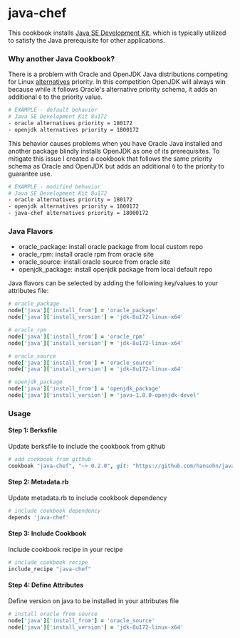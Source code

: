 # java-chef

This cookbook installs [Java SE Development Kit](https://www.oracle.com/java/index.html), which is typically utilized to satisfy the Java prerequisite for other applications.

### Why another Java Cookbook?

There is a problem with Oracle and OpenJDK Java distributions competing for Linux [alternatives](https://linux.die.net/man/8/alternatives) priority. In this competition OpenJDK will always win because while it follows Oracle's alternative priority schema, it adds an additional `0` to the priority value.

```bash
# EXAMPLE - default behavior
# Java SE Development Kit 8u172
- oracle alternatives priority = 180172
- openjdk alternatives priority = 1800172
```

This behavior causes problems when you have Oracle Java installed and another package blindly installs OpenJDK as one of its prerequisites. To mitigate this issue I created a cookbook that follows the same priority schema as Oracle and OpenJDK but adds an additional `0` to the priority to guarantee use.

```bash
# EXAMPLE - modified behavior
# Java SE Development Kit 8u172
- oracle alternatives priority = 180172
- openjdk alternatives priority = 1800172
- java-chef alternatives priority = 18000172
```

### Java Flavors

- oracle_package: install oracle package from local custom repo
- oracle_rpm: install oracle rpm from oracle site
- oracle_source: install oracle source from oracle site
- openjdk_package: install openjdk package from local default repo

Java flavors can be selected by adding the following key/values to your attributes file:

```ruby
# oracle_package
node['java']['install_from'] = 'oracle_package'
node['java']['install_version'] = 'jdk-8u172-linux-x64'

# oracle_rpm
node['java']['install_from'] = 'oracle_rpm'
node['java']['install_version'] = 'jdk-8u172-linux-x64'

# oracle_source
node['java']['install_from'] = 'oracle_source'
node['java']['install_version'] = 'jdk-8u172-linux-x64'

# openjdk_package
node['java']['install_from'] = 'openjdk_package'
node['java']['install_version'] = 'java-1.8.0-openjdk-devel'
```

### Usage

#### Step 1: Berksfile

Update berksfile to include the cookbook from github

```ruby
# add cookbook from github
cookbook "java-chef", "~> 0.2.0", git: "https://github.com/hansohn/java-chef.git"
```

#### Step 2: Metadata.rb

Update metadata.rb to include cookbook dependency

```ruby
# include cookbook dependency
depends 'java-chef'
```

#### Step 3: Include Cookbook

Include cookbook recipe in your recipe

```ruby
# include cookbook recipe
include_recipe "java-chef"
```

#### Step 4: Define Attributes

Define version on java to be installed in your attributes file

```ruby
# install oracle from source
node['java']['install_from'] = 'oracle_source'
node['java']['install_version'] = 'jdk-8u172-linux-x64'
```

